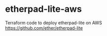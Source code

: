# etherpad-lite-aws
Terraform code to deploy etherpad-lite on AWS https://github.com/ether/etherpad-lite
